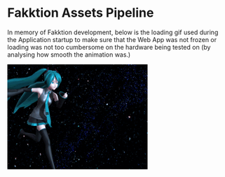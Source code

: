 # Fakktion Assets Pipeline

In memory of Fakktion development, below is the loading gif used during the Application startup to make sure that the Web App was not frozen or loading was not too cumbersome on the hardware being tested on (by analysing how smooth the animation was.)


![](dev_loading.gif)
